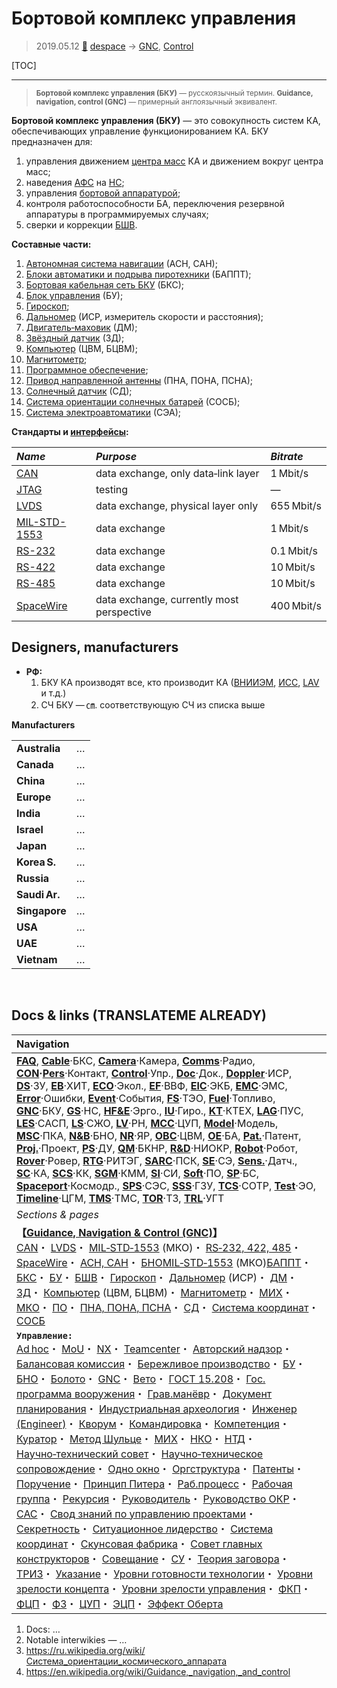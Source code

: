 # Бортовой комплекс управления
> 2019.05.12 [🚀](../index/index.md) [despace](index.md) → [GNC](gnc.md), [Control](control.md)

[TOC]

---

> <small>**Бортовой комплекс управления (БКУ)** — русскоязычный термин. **Guidance, navigation, control (GNC)** — примерный англоязычный эквивалент.</small>

**Бортовой комплекс управления (БКУ)** — это совокупность систем КА, обеспечивающих управление функционированием КА. БКУ предназначен для:

   1. управления движением [центра масс](mic.md) КА и движением вокруг центра масс;
   1. наведения [АФС](comms.md) на [НС](scs.md);
   1. управления [бортовой аппаратурой](oe.md);
   1. контроля работоспособности БА, переключения резервной аппаратуры в программируемых случаях;
   1. сверки и коррекции [БШВ](time.md).

**Составные части:**

   1. [Автономная система навигации](ans.md) (АСН, САН);
   1. [Блоки автоматики и подрыва пиротехники](acup.md) (БАППТ);
   1. [Бортовая кабельная сеть БКУ](cable.md) (БКС);
   1. [Блок управления](sp.md) (БУ);
   1. [Гироскоп](iu.md);
   1. [Дальномер](doppler.md) (ИСР, измеритель скорости и расстояния);
   1. [Двигатель‑маховик](iu.md) (ДМ);
   1. [Звёздный датчик](sensor.md) (ЗД);
   1. [Компьютер](obc.md) (ЦВМ, БЦВМ);
   1. [Магнитометр](sensor.md);
   1. [Программное обеспечение](soft.md);
   1. [Привод направленной антенны](aiad.md) (ПНА, ПОНА, ПСНА);
   1. [Солнечный датчик](sensor.md) (СД);
   1. [Система ориентации солнечных батарей](spos.md) (СОСБ);
   1. [Система электроавтоматики](ea_sys.md) (СЭА);

**Стандарты и [интерфейсы](interface.md):**

|*Name*|*Purpose*|*Bitrate*|
|:--|:--|:--|
|[CAN](can.md)|data exchange, only data‑link layer|1 Mbit/s|
|[JTAG](jtag.md)|testing|—|
|[LVDS](lvds.md)|data exchange, physical layer only|655 Mbit/s|
|[MIL-STD-1553](mil_std_1553.md)|data exchange|1 Mbit/s|
|[RS-232](rs_xxx.md)|data exchange|0.1 Mbit/s|
|[RS-422](rs_xxx.md)|data exchange|10 Mbit/s|
|[RS-485](rs_xxx.md)|data exchange|10 Mbit/s |
|[SpaceWire](spacewire.md)|data exchange, currently most perspective|400 Mbit/s|



## Designers, manufacturers
   - **РФ:**
      1. БКУ КА производят все, кто производит КА ([ВНИИЭМ](zz_vniiem.md), [ИСС](zz_iss_r.md), [LAV](zz_lav.md) и т.д.)
      1. СЧ БКУ — ㎝. соответствующую СЧ из списка выше

**Manufacturers**

| | |
|:--|:--|
|**Australia**|…|
|**Canada**|…|
|**China**|…|
|**Europe**|…|
|**India**|…|
|**Israel**|…|
|**Japan**|…|
|**Korea S.**|…|
|**Russia**|…|
|**Saudi Ar.**|…|
|**Singapore**|…|
|**USA**|…|
|**UAE**|…|
|**Vietnam**|…|



<p style="page-break-after:always"> </p>

## Docs & links (TRANSLATEME ALREADY)
|Navigation|
|:--|
|**[FAQ](faq.md)**, **[Cable](cable.md)**·БКС, **[Camera](cam.md)**·Камера, **[Comms](comms.md)**·Радио, **[CON](contact.md)·[Pers](person.md)**·Контакт, **[Control](control.md)**·Упр., **[Doc](doc.md)**·Док., **[Doppler](doppler.md)**·ИСР, **[DS](ds.md)**·ЗУ, **[EB](eb.md)**·ХИТ, **[ECO](ecology.md)**·Экол., **[EF](ef.md)**·ВВФ, **[ElC](elc.md)**·ЭКБ, **[EMC](emc.md)**·ЭМС, **[Error](error.md)**·Ошибки, **[Event](event.md)**·События, **[FS](fs.md)**·ТЭО, **[Fuel](fuel.md)**·Топливо, **[GNC](gnc.md)**·БКУ, **[GS](scs.md)**·НС, **[HF&E](hfe.md)**·Эрго., **[IU](iu.md)**·Гиро., **[KT](kt.md)**·КТЕХ, **[LAG](lag.md)**·ПУC, **[LES](les.md)**·САСП, **[LS](ls.md)**·СЖО, **[LV](lv.md)**·РН, **[MCC](mcc.md)**·ЦУП, **[Model](model.md)**·Модель, **[MSC](sc.md)**·ПКА, **[N&B](nnb.md)**·БНО, **[NR](nr.md)**·ЯР, **[OBC](obc.md)**·ЦВМ, **[OE](oe.md)**·БА, **[Pat.](патент.md)**·Патент, **[Proj.](project.md)**·Проект, **[PS](ps.md)**·ДУ, **[QM](qm.md)**·БКНР, **[R&D](rnd.md)**·НИОКР, **[Robot](robotics.md)**·Робот, **[Rover](rover.md)**·Ровер, **[RTG](rtg.md)**·РИТЭГ, **[SARC](sarc.md)**·ПСК, **[SE](se.md)**·СЭ, **[Sens.](sensor.md)**·Датч., **[SC](sc.md)**·КА, **[SCS](scs.md)**·КК, **[SGM](sgm.md)**·КММ, **[SI](si.md)**·СИ, **[Soft](soft.md)**·ПО, **[SP](sp.md)**·БС, **[Spaceport](spaceport.md)**·Космодр., **[SPS](sps.md)**·СЭС, **[SSS](sss.md)**·ГЗУ, **[TCS](tcs.md)**·СОТР, **[Test](test.md)**·ЭО, **[Timeline](timeline.md)**·ЦГМ, **[TMS](tms.md)**·ТМС, **[TOR](tor.md)**·ТЗ, **[TRL](trl.md)**·УГТ|
|*Sections & pages*|
|**【[Guidance, Navigation & Control (GNC)](gnc.md)】**<br> [CAN](can.md)・ [LVDS](lvds.md)・ [MIL‑STD‑1553](mil_std_1553.md) (МКО)・ [RS‑232, 422, 485](rs_xxx.md)・ [SpaceWire](spacewire.md)・ [АСН, САН](ans.md)・ [БНО](nnb.md)[MIL‑STD‑1553](mil_std_1553.md) (МКО)[БАППТ](acup.md)・ [БКС](cable.md)・ [БУ](sp.md)・ [БШВ](time.md)・ [Гироскоп](iu.md)・ [Дальномер](doppler.md) (ИСР)・ [ДМ](iu.md)・ [ЗД](sensor.md)・ [Компьютер](obc.md) (ЦВМ, БЦВМ)・ [Магнитометр](sensor.md)・ [МИХ](mic.md)・ [МКО](mil_std_1553.md)・ [ПО](soft.md)・ [ПНА, ПОНА, ПСНА](aiad.md)・ [СД](sensor.md)・ [Система координат](coord_sys.md)・ [СОСБ](spos.md)|
|**`Управление:`**<br> [Ad hoc](ad_hoc.md)・ [MoU](mou.md)・ [NX](nx.md)・ [Teamcenter](teamcenter.md)・ [Авторский надзор](des_spv.md)・ [Балансовая комиссия](outccom.md)・ [Бережливое производство](lean_man.md)・ [БУ](sp.md)・ [БНО](nnb.md)・ [Болото](swamp.md)・ [GNC](gnc.md)・ [Вето](veto.md)・ [ГОСТ 15.208](гост_15_208.md)・ [Гос. программа вооружения](plan_sa.md)・ [Грав.манёвр](gravass.md)・ [Документ планирования](plan.md)・ [Индустриальная археология](ind_arch.md)・ [Инженер (Engineer)](se.md)・ [Кворум](quorum.md)・ [Командировка](business_travel.md)・ [Компетенция](competence.md)・ [Куратор](curator.md)・ [Метод Шульце](schulze_method.md)・ [МИХ](mic.md)・ [НКО](nonprof_org.md)・ [НТД](st_act.md)・ [Научно‑технический совет](satc.md)・ [Научно‑техническое сопровождение](rnd_support.md)・ [Одно окно](sw_sys.md)・ [Оргструктура](orgstruct.md)・ [Патенты](patent_res.md)・ [Поручение](errand.md)・ [Принцип Питера](peter_principle.md)・ [Раб.процесс](workflow.md)・ [Рабочая группа](wg.md)・ [Рекурсия](recurs.md)・ [Руководитель](manager.md)・ [Руководство ОКР](mgmt.md)・ [САС](lifetime.md)・ [Свод знаний по управлению проектами](pmbok.md)・ [Секретность](confident.md)・ [Ситуационное лидерство](situ_leadership.md)・ [Система координат](coord_sys.md)・ [Скунсовая фабрика](skunk_works.md)・ [Совет главных конструкторов](cocd.md)・ [Совещание](meeting.md)・ [СУ](cs.md)・ [Теория заговора](consp_theory.md)・ [ТРИЗ](triz.md)・ [Указание](instruction.md)・ [Уровни готовности технологии](trl.md)・ [Уровни зрелости концепта](cml.md)・ [Уровни зрелости управления](mml.md)・ [ФКП](fed_sp.md)・ [ФЦП](fed_tp.md)・ [ФЗ](fed_law.md)・ [ЦУП](цуп.md)・ [ЭЦП](esig.md)・ [Эффект Оберта](oberth_eff.md)|

   1. Docs: …
   1. Notable interwikies — …
   1. <https://ru.wikipedia.org/wiki/Система_ориентации_космического_аппарата>
   1. <https://en.wikipedia.org/wiki/Guidance,_navigation,_and_control>

